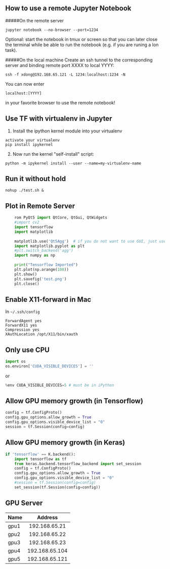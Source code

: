 ## How to use a remote Jupyter Notebook
#####On the remote server

	jupyter notebook --no-browser --port=1234
Optional: start the notebook in tmux or screen so that you can later close the terminal while be able to run the notebook (e.g. if you are runing a lon task).

#####On the local machine
Create an ssh tunnel to the corresponding server and binding remote port XXXX to local YYYY:

	ssh -f xdong@192.168.65.121 -L 1234:localhost:1234 -N
You can now enter 

	localhost:[YYYY] 
in your favorite browser to use the remote notebook!


## Use TF with virtualenv in Jupyter
1. Install the ipython kernel module into your virtualenv
```
activate your virtualenv
pip install ipykernel
```
2. Now run the kernel "self-install" script:
```
python -m ipykernel install --user --name=my-virtualenv-name
```
## Run it without hold
```
nohup ./test.sh &
```

## Plot in Remote Server
```Python
	rom PyQt5 import QtCore, QtGui, QtWidgets
	#import cv2
	import tensorflow
	import matplotlib
	
	matplotlib.use('Qt5Agg')  # if you do not want to use GUI, just use 'Agg'
	import matplotlib.pyplot as plt
	#plt.switch_backend('agg')
	import numpy as np
	
	print("Tensorflow Imported")
	plt.plot(np.arange(100))
	plt.show()
	plt.savefig('test.png')
	plt.close()
```

## Enable X11-forward in Mac
In `~/.ssh/config`

	ForwardAgent yes
	ForwardX11 yes
	Compression yes
	XAuthLocation /opt/X11/bin/xauth

## Only use CPU
```Python
import os
os.environ['CUDA_VISIBLE_DEVICES'] = ''
```
or 
```Python
%env CUDA_VISIBLE_DEVICES=5 # must be in iPython
```

## Allow GPU memory growth (in Tensorflow)
```Python
config = tf.ConfigProto()
config.gpu_options.allow_growth = True
config.gpu_options.visible_device_list = "0"
session = tf.Session(config=config)
```

## Allow GPU memory growth (in Keras)
```Python
if 'tensorflow' == K.backend():
	import tensorflow as tf
	from keras.backend.tensorflow_backend import set_session
	config = tf.ConfigProto()
	config.gpu_options.allow_growth = True
	config.gpu_options.visible_device_list = "0"
	#session = tf.Session(config=config)
	set_session(tf.Session(config=config))
```

## GPU Server
| Name        | Address          | 
| ------------- |:-------------:|
| gpu1      | 192.168.65.21 | 
| gpu2      | 192.168.65.22      |  
| gpu3 | 192.168.65.23     |   
| gpu4 | 192.168.65.104     |  
| gpu5 | 192.168.65.121     |  

